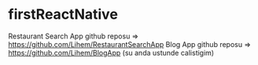 # firstReactNative
Restaurant Search App github reposu => https://github.com/Lihem/RestaurantSearchApp
Blog App github reposu => https://github.com/Lihem/BlogApp (su anda ustunde calistigim)
